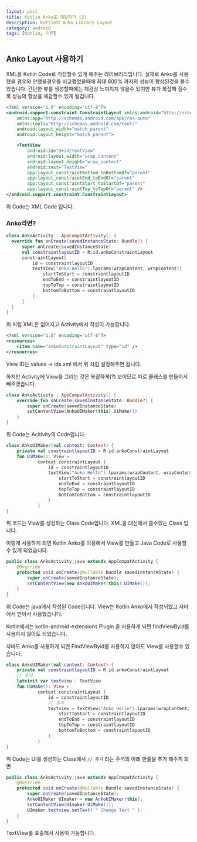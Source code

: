 ```yaml
---
layout: post
title: Kotlin Anko로 개발하기 (3)
description: Kotlin의 Anko Library Layout
category: android
tags: [Kotlin, 이론]
---
```


## Anko Layout 사용하기

 XML을 Kotlin Code로 작성할수 있게 해주는 라이브러리입니다.
 실제로 Anko를 사용했을 경우와 안했을경우를 비교했었을때에 최대 600% 까지의 성능이 향상된것을 볼수 있습니다.
 간단한 뷰를 생성할때에는 체감상 느껴지지 않을수 있지만 뷰가 복잡해 질수록 성능의 향상을 체감할수 있게 될겁니다.

``` xml
<?xml version="1.0" encoding="utf-8"?>
<android.support.constraint.ConstraintLayout xmlns:android="http://schemas.android.com/apk/res/android"
    xmlns:app="http://schemas.android.com/apk/res-auto"
    xmlns:tools="http://schemas.android.com/tools"
    android:layout_width="match_parent"
    android:layout_height="match_parent">

    <TextView
        android:id="@+id/textView"
        android:layout_width="wrap_content"
        android:layout_height="wrap_content"
        android:text="TextView"
        app:layout_constraintBottom_toBottomOf="parent"
        app:layout_constraintEnd_toEndOf="parent"
        app:layout_constraintStart_toStartOf="parent"
        app:layout_constraintTop_toTopOf="parent" />
</android.support.constraint.ConstraintLayout>
```
위 Code는 XML Code 입니다.

### Anko라면?

``` kotlin
class AnkoActivity : AppCompatActivity() {
  override fun onCreate(savedInstanceState: Bundle?) {
      super.onCreate(savedInstanceState)
      val constraintlayoutID = R.id.ankoConstraintLayout
      constraintLayout{
          id = constraintlayoutID
          textView("Anko Hello").lparams(wrapContent, wrapContent){
              startToStart = constraintlayoutID
              endToEnd = constraintlayoutID
              topToTop = constraintlayoutID
              bottomToBottom = constraintlayoutID
          }
      }
  }
}
```
위 처럼 XML은 없어지고 Activity에서 작성이 가능합니다.

``` xml
<?xml version="1.0" encoding="utf-8"?>
<resources>
    <item name="ankoConstraintLayout" type="id" />
</resources>
```
View ID는 values -> ids.xml 에서 위 처럼 설정해주면 됩니다.

하지만 Activity에 View를 그리는 것은 복잡하게(?) 보이므로 따로 클래스를 만들어서 빼주겠습니다.

``` kotlin
class AnkoActivity : AppCompatActivity() {
    override fun onCreate(savedInstanceState: Bundle?) {
        super.onCreate(savedInstanceState)
        setContentView(AnkoUIMaker(this).UiMake())
    }
}
```
위 Code는 Acitivity의 Code입니다.

``` kotlin
class AnkoUIMaker(val context: Context) {
    private val constraintlayoutID = R.id.ankoConstraintLayout
    fun UiMake(): View =
            context.constraintLayout {
                id = constraintlayoutID
                textView("Anko Hello").lparams(wrapContent, wrapContent) {
                    startToStart = constraintlayoutID
                    endToEnd = constraintlayoutID
                    topToTop = constraintlayoutID
                    bottomToBottom = constraintlayoutID
                }
            }
}
```
위 코드는 View를 생성하는 Class Code입니다.
XML을 대신해서 쓸수있는 Class 입니다.

이렇게 사용하게 되면 Kotlin Anko를 이용해서 View를 만들고 Java Code로 사용할수 있게 되었습니다.

``` java
public class AnkoActivity_java extends AppCompatActivity {
    @Override
    protected void onCreate(@Nullable Bundle savedInstanceState) {
        super.onCreate(savedInstanceState);
        setContentView(new AnkoUIMaker(this).UiMake());
    }
}
```
위 Code는 java에서 작성된 Code입니다.
View는 Kotlin Anko에서 작성되었고 자바에서 받아서 사용했습니다.

Kotlin에서는 kotlin-android-extensions Plugin 을 사용하게 되면 findViewByid를 사용하지 않아도 되었습니다.

자바도 Anko를 사용하게 되면 FindViewByid를 사용하지 않아도 View를 사용할수 있습니다.

``` kotlin
class AnkoUIMaker(val context: Context) {
    private val constraintlayoutID = R.id.ankoConstraintLayout
    // 추가
    lateinit var textview : TextView
    fun UiMake(): View =
            context.constraintLayout {
                id = constraintlayoutID
                // 추가
                textview = textView("Anko Hello").lparams(wrapContent, wrapContent) {
                    startToStart = constraintlayoutID
                    endToEnd = constraintlayoutID
                    topToTop = constraintlayoutID
                    bottomToBottom = constraintlayoutID
                }
            }
}
```
위 Code는 UI를 생성하는 Class에서 `// 추가` 라는 주석의 아래 한줄을 추가 해주게 되면
``` java
public class AnkoActivity_java extends AppCompatActivity {
    @Override
    protected void onCreate(@Nullable Bundle savedInstanceState) {
        super.onCreate(savedInstanceState);
        AnkoUIMaker UImaker = new AnkoUIMaker(this);
        setContentView(UImaker.UiMake());
        UImaker.textview.setText( " Change Text " );
    }
}
```
TextView를 호출해서 사용이 가능합니다.
